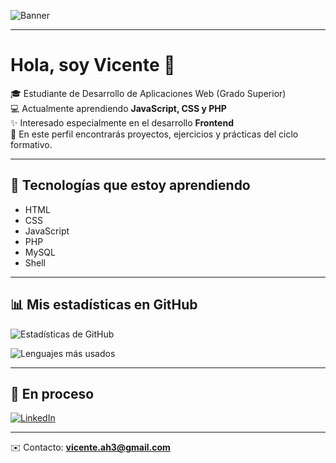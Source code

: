 ![Banner](https://capsule-render.vercel.app/api?type=rect&color=gradient&text=Welcome%20💻&fontColor=ffffff&fontSize=30&fontAlign=50&height=100)

---

# Hola, soy Vicente 👋

🎓 Estudiante de Desarrollo de Aplicaciones Web (Grado Superior)  
💻 Actualmente aprendiendo **JavaScript, CSS y PHP**  
✨ Interesado especialmente en el desarrollo **Frontend**  
📂 En este perfil encontrarás proyectos, ejercicios y prácticas del ciclo formativo.  

---

## 🚀 Tecnologías que estoy aprendiendo
- HTML  
- CSS  
- JavaScript  
- PHP  
- MySQL  
- Shell  

---

## 📊 Mis estadísticas en GitHub
![Estadísticas de GitHub](https://github-readme-stats.vercel.app/api?username=vicenttto&show_icons=true&theme=tokyonight)  

![Lenguajes más usados](https://github-readme-stats.vercel.app/api/top-langs/?username=vicenttto&layout=compact&theme=tokyonight)

---

## 📌 En proceso
[![LinkedIn](https://img.shields.io/badge/LinkedIn-0A66C2?style=for-the-badge&logo=linkedin&logoColor=white)](www.linkedin.com/in/vicente-aparicio-b477332b7)

---

✉️ Contacto: **vicente.ah3@gmail.com**
